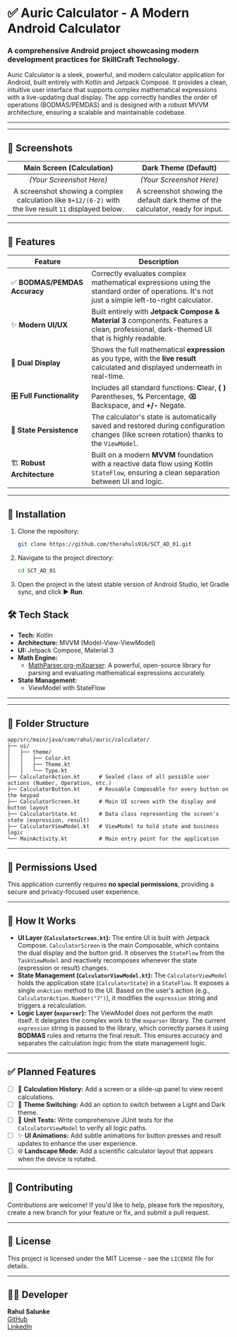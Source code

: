 # ✅ Auric Calculator - A Modern Android Calculator
### A comprehensive Android project showcasing modern development practices for SkillCraft Technology.

Auric Calculator is a sleek, powerful, and modern calculator application for Android, built entirely with Kotlin and Jetpack Compose. It provides a clean, intuitive user interface that supports complex mathematical expressions with a live-updating dual display. The app correctly handles the order of operations (BODMAS/PEMDAS) and is designed with a robust MVVM architecture, ensuring a scalable and maintainable codebase.

---
---
## 📸 Screenshots

| Main Screen (Calculation) | Dark Theme (Default) |
| :---: |:---:|
| *(Your Screenshot Here)* | *(Your Screenshot Here)* |
| A screenshot showing a complex calculation like `8+12/(6-2)` with the live result `11` displayed below. | A screenshot showing the default dark theme of the calculator, ready for input. |

---

## 🚀 Features

| Feature | Description |
|---|---|
| ✅ **BODMAS/PEMDAS Accuracy** | Correctly evaluates complex mathematical expressions using the standard order of operations. It's not just a simple left-to-right calculator. |
| ✨ **Modern UI/UX** | Built entirely with **Jetpack Compose & Material 3** components. Features a clean, professional, dark-themed UI that is highly readable. |
| 🔢 **Dual Display** | Shows the full mathematical **expression** as you type, with the **live result** calculated and displayed underneath in real-time. |
| 🎛️ **Full Functionality** | Includes all standard functions: **C**lear, **( )** Parentheses, **%** Percentage, **⌫** Backspace, and **+/-** Negate. |
| 💾 **State Persistence** | The calculator's state is automatically saved and restored during configuration changes (like screen rotation) thanks to the `ViewModel`. |
| 🏗️ **Robust Architecture** | Built on a modern **MVVM** foundation with a reactive data flow using Kotlin `StateFlow`, ensuring a clean separation between UI and logic. |

---

## 🔧 Installation

1.  Clone the repository:
    ```bash
    git clone https://github.com/therahuls916/SCT_AD_01.git
    ```
2.  Navigate to the project directory:
    ```bash
    cd SCT_AD_01
    ```
3.  Open the project in the latest stable version of Android Studio, let Gradle sync, and click ▶️ **Run**.

## 🛠 Tech Stack

-   **Tech:** Kotlin
-   **Architecture:** MVVM (Model-View-ViewModel)
-   **UI:** Jetpack Compose, Material 3
-   **Math Engine:**
    -   [MathParser.org-mXparser](https://mathparser.org/): A powerful, open-source library for parsing and evaluating mathematical expressions accurately.
-   **State Management:**
    -   ViewModel with StateFlow

---
---
## 📂 Folder Structure
```plaintext
app/src/main/java/com/rahul/auric/calculator/
├── ui/
│   ├── theme/
│   │   ├── Color.kt
│   │   ├── Theme.kt
│   │   └── Type.kt
├── CalculatorAction.kt      # Sealed class of all possible user actions (Number, Operation, etc.)
├── CalculatorButton.kt      # Reusable Composable for every button on the keypad
├── CalculatorScreen.kt      # Main UI screen with the display and button layout
├── CalculatorState.kt       # Data class representing the screen's state (expression, result)
├── CalculatorViewModel.kt   # ViewModel to hold state and business logic
└── MainActivity.kt          # Main entry point for the application
```
---
## 🔐 Permissions Used

This application currently requires **no special permissions**, providing a secure and privacy-focused user experience.

---

## 🧠 How It Works

-   **UI Layer (`CalculatorScreen.kt`):** The entire UI is built with Jetpack Compose. `CalculatorScreen` is the main Composable, which contains the dual display and the button grid. It observes the `StateFlow` from the `TaskViewModel` and reactively recomposes whenever the state (expression or result) changes.
-   **State Management (`CalculatorViewModel.kt`):** The `CalculatorViewModel` holds the application state (`CalculatorState`) in a `StateFlow`. It exposes a single `onAction` method to the UI. Based on the user's action (e.g., `CalculatorAction.Number("7")`), it modifies the `expression` string and triggers a recalculation.
-   **Logic Layer (`mxparser`):** The ViewModel does not perform the math itself. It delegates the complex work to the `mxparser` library. The current `expression` string is passed to the library, which correctly parses it using **BODMAS** rules and returns the final result. This ensures accuracy and separates the calculation logic from the state management logic.

---

## ✅ Planned Features

-   [ ] 📜 **Calculation History:** Add a screen or a slide-up panel to view recent calculations.
-   [ ] 🎨 **Theme Switching:** Add an option to switch between a Light and Dark theme.
-   [ ] 🧪 **Unit Tests:** Write comprehensive JUnit tests for the `CalculatorViewModel` to verify all logic paths.
-   [ ] ✨ **UI Animations:** Add subtle animations for button presses and result updates to enhance the user experience.
-   [ ] 🌐 **Landscape Mode:** Add a scientific calculator layout that appears when the device is rotated.

---

## 🤝 Contributing

Contributions are welcome! If you'd like to help, please fork the repository, create a new branch for your feature or fix, and submit a pull request.

---

## 📄 License

This project is licensed under the MIT License - see the `LICENSE` file for details.

---

## 👨‍💻 Developer

**Rahul Salunke**  
[GitHub](https://github.com/therahuls916)  
[LinkedIn](https://www.linkedin.com/in/rahulasalunke/)